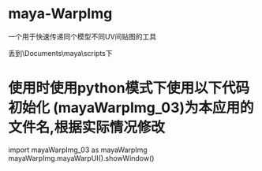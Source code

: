 # maya-WarpImg
一个用于快速传递同个模型不同UV间贴图的工具


丢到\Documents\maya\scripts下
# 使用时使用python模式下使用以下代码初始化   (mayaWarpImg_03)为本应用的文件名,根据实际情况修改
import mayaWarpImg_03 as mayaWarpImg
mayaWarpImg.mayaWarpUI().showWindow()
